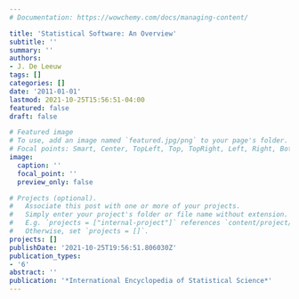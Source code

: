 ```yaml
---
# Documentation: https://wowchemy.com/docs/managing-content/

title: 'Statistical Software: An Overview'
subtitle: ''
summary: ''
authors:
- J. De Leeuw
tags: []
categories: []
date: '2011-01-01'
lastmod: 2021-10-25T15:56:51-04:00
featured: false
draft: false

# Featured image
# To use, add an image named `featured.jpg/png` to your page's folder.
# Focal points: Smart, Center, TopLeft, Top, TopRight, Left, Right, BottomLeft, Bottom, BottomRight.
image:
  caption: ''
  focal_point: ''
  preview_only: false

# Projects (optional).
#   Associate this post with one or more of your projects.
#   Simply enter your project's folder or file name without extension.
#   E.g. `projects = ["internal-project"]` references `content/project/deep-learning/index.md`.
#   Otherwise, set `projects = []`.
projects: []
publishDate: '2021-10-25T19:56:51.806030Z'
publication_types:
- '6'
abstract: ''
publication: '*International Encyclopedia of Statistical Science*'
---
```

